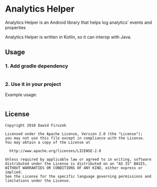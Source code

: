 # Analytics Helper
Analytics Helper is an Android library that helps log analytics' events and properties

Analytics Helper is written in Kotlin, so it can interop with Java. 

## Usage
### 1. Add gradle dependency
```

```

### 2. Use it in your project
Example usage:
```Kotlin

```

License
-------

    Copyright 2018 Dawid Firuzek

    Licensed under the Apache License, Version 2.0 (the "License");
    you may not use this file except in compliance with the License.
    You may obtain a copy of the License at

      http://www.apache.org/licenses/LICENSE-2.0

    Unless required by applicable law or agreed to in writing, software
    distributed under the License is distributed on an "AS IS" BASIS,
    WITHOUT WARRANTIES OR CONDITIONS OF ANY KIND, either express or implied.
    See the License for the specific language governing permissions and
    limitations under the License.
